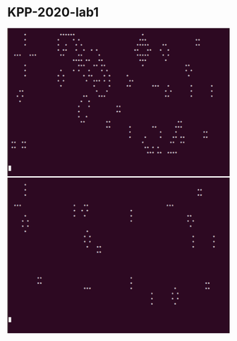 # KPP-2020-lab1
![alt text](https://github.com/lvovsky25/KPP-2020-lab1/blob/master/image_2020-06-04_22-59-12.png)
![alt text](https://github.com/lvovsky25/KPP-2020-lab1/blob/master/image_2020-06-04_23-01-10.png)
